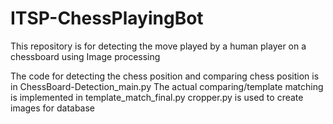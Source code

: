 # ITSP-ChessPlayingBot
This repository is for detecting the move played by a human player on a chessboard using Image processing

The code for detecting the chess position and comparing chess position is in ChessBoard-Detection_main.py
The actual comparing/template matching is implemented in template_match_final.py
cropper.py is used to create images for database
